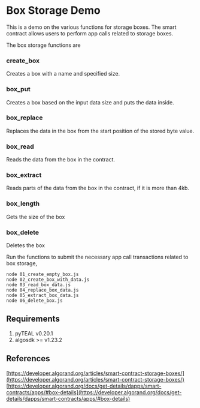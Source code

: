 # Box Storage Demo
This is a demo on the various functions for storage boxes. The smart contract allows users to perform app calls related to storage boxes.

The box storage functions are 

### create_box
Creates a box with a name and specified size.

### box_put
Creates a box based on the input data size and puts the data inside.

### box_replace
Replaces the data in the box from the start position of the stored byte value.

### box_read
Reads the data from the box in the contract.

### box_extract
Reads parts of the data from the box in the contract, if it is more than 4kb.

### box_length
Gets the size of the box

### box_delete
Deletes the box

Run the functions to submit the necessary app call transactions related to box storage,

```
node 01_create_empty_box.js
node 02_create_box_with_data.js
node 03_read_box_data.js 
node 04_replace_box_data.js
node 05_extract_box_data.js
node 06_delete_box.js
```

## Requirements
1. pyTEAL v0.20.1
2. algosdk >= v1.23.2

## References
[https://developer.algorand.org/articles/smart-contract-storage-boxes/](https://developer.algorand.org/articles/smart-contract-storage-boxes/)
[https://developer.algorand.org/docs/get-details/dapps/smart-contracts/apps/#box-details](https://developer.algorand.org/docs/get-details/dapps/smart-contracts/apps/#box-details)